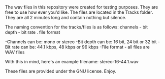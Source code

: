 The wav files in this repository were created for testing purposes. They are free to use how ever you'd like. The files are located in the Tracks folder. They are all 2 minutes long and contain nothing but silence.

The naming convention for the tracks/files is as follows:
channels - bit depth - bit rate . file format

-Channels can be: mono or stereo
-Bit depth can be: 16 bit, 24 bit or 32 bit
-Bit rate can be: 44.1 kbps, 48 kbps or 96 kbps
-File format - all files are WAV files

With this in mind, here's an example filename:
stereo-16-44.1.wav


These files are provided under the GNU license. Enjoy.
